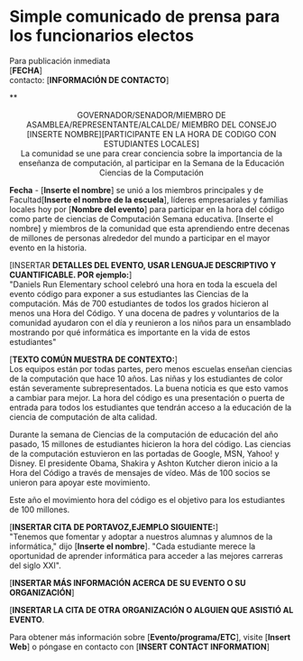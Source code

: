 

# Simple comunicado de prensa para los funcionarios electos

Para publicación inmediata   
[**FECHA**]   
contacto: [**INFORMACIÓN DE CONTACTO**]  
  


**

<center>
  GOVERNADOR/SENADOR/MIEMBRO DE ASAMBLEA/REPRESENTANTE/ALCALDE/ MIEMBRO DEL CONSEJO [INSERTE NOMBRE][PARTICIPANTE EN LA HORA DE CODIGO CON ESTUDIANTES LOCALES]</strong><br /> La comunidad se une para crear conciencia sobre la importancia de la enseñanza de computación, al participar en la Semana de la Educación Ciencias de la Computación
</center>

  
  
</p> 

**Fecha** - [**Inserte el nombre**] se unió a los miembros principales y de Facultad[**Inserte el nombre de la escuela**], líderes empresariales y familias locales hoy por [**Nombre del evento**] para participar en la hora del código como parte de ciencias de Computación Semana educativa. [Inserte el nombre] y miembros de la comunidad que esta aprendiendo entre decenas de millones de personas alrededor del mundo a participar en el mayor evento en la historia.

[INSERTAR **DETALLES DEL EVENTO, USAR LENGUAJE DESCRIPTIVO Y CUANTIFICABLE. POR ejemplo:**]   
"Daniels Run Elementary school celebró una hora en toda la escuela del evento código para exponer a sus estudiantes las Ciencias de la computación. Más de 700 estudiantes de todos los grados hicieron al menos una Hora del Código. Y una docena de padres y voluntarios de la comunidad ayudaron con el día y reunieron a los niños para un ensamblado mostrando por qué informática es importante en la vida de estos estudiantes"

[**TEXTO COMÚN MUESTRA DE CONTEXTO:**]   
Los equipos están por todas partes, pero menos escuelas enseñan ciencias de la computación que hace 10 años. Las niñas y los estudiantes de color están severamente subrepresentados. La buena noticia es que esto vamos a cambiar para mejor. La hora del código es una presentación o puerta de entrada para todos los estudiantes que tendrán acceso a la educación de la ciencia de computación de alta calidad.

Durante la semana de Ciencias de la computación de educación del año pasado, 15 millones de estudiantes hicieron la hora del código. Las ciencias de la computación estuvieron en las portadas de Google, MSN, Yahoo! y Disney. El presidente Obama, Shakira y Ashton Kutcher dieron inicio a la Hora del Código a través de mensajes de vídeo. Más de 100 socios se unieron para apoyar este movimiento.

Este año el movimiento hora del código es el objetivo para los estudiantes de 100 millones.

[**INSERTAR CITA DE PORTAVOZ,EJEMPLO SIGUIENTE:**]   
"Tenemos que fomentar y adoptar a nuestros alumnas y alumnos de la informática," dijo [**Inserte el nombre**]. "Cada estudiante merece la oportunidad de aprender informática para acceder a las mejores carreras del siglo XXI".

[**INSERTAR MÁS INFORMACIÓN ACERCA DE SU EVENTO O SU ORGANIZACIÓN**]

[**INSERTAR LA CITA DE OTRA ORGANIZACIÓN O ALGUIEN QUE ASISTIÓ AL EVENTO**.

Para obtener más información sobre [**Evento/programa/ETC**], visite [**Insert Web**] o póngase en contacto con [**INSERT CONTACT INFORMATION**]